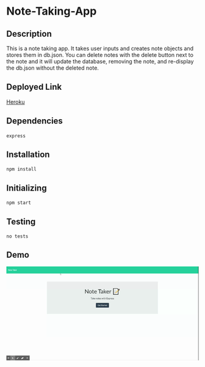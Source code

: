# Note-Taking-App

## Description
This is a note taking app. It takes user inputs and creates note objects and stores them in db.json. You can delete notes with the delete button next to the note and it will update the database, removing the note, and re-display the db.json without the deleted note.

## Deployed Link

[Heroku](https://pacific-stream-70492.herokuapp.com/)

## Dependencies
    express
    
## Installation

```
npm install
```

## Initializing

```
npm start
```

## Testing

```
no tests
```

## Demo

![demo](./demo/NoteTaker.gif)